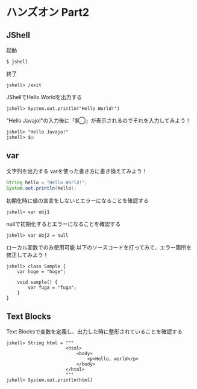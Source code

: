 # ハンズオン Part2
## JShell
起動

```shell
$ jshell
```

終了

```
jshell> /exit
```

JShellでHello Worldを出力する

```
jshell> System.out.println("Hello World!")
```

"Hello Javajo!"の入力後に「$◯」が表示されるのでそれを入力してみよう！

```
jshell> "Hello Javajo!"
jshell> $◯
```

## var
文字列を出力する
varを使った書き方に書き換えてみよう！

```java
String hello = "Hello World!";
System.out.println(hello);
```

初期化時に値の宣言をしないとエラーになることを確認する

```
jshell> var obj1
```

nullで初期化するとエラーになることを確認する

```
jshell> var obj2 = null
```

ローカル変数でのみ使用可能
以下のソースコードを打ってみて、エラー箇所を修正してみよう！

```
jshell> class Sample {
    var hoge = "hoge";
        
    void sample() {
        var fuga = "fuga";
    }
}
```

## Text Blocks
Text Blocksで変数を定義し、出力した時に整形されていることを確認する

```
jshell> String html = """
                      <html>
                          <body>
                              <p>Hello, world</p>
                          </body>
                      </html>
                      """
jshell> System.out.println(html)
```

